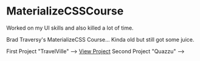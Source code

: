 # MaterializeCSSCourse
Worked on my UI skills and also killed a lot of time.

Brad Traversy's MaterializeCSS Course... Kinda old but still got some juice.

First Project "TravelVille" --> <a href="https://yashas.pythonanywhere.com/travelvilla" target="_blank">View Project</a>
Second Project "Quazzu" --> 

